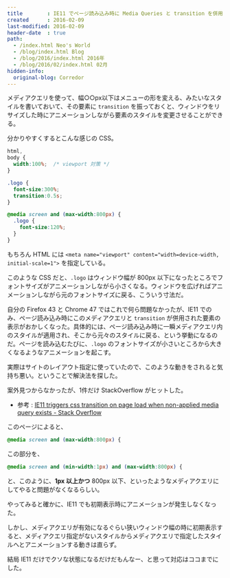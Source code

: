 ```yaml
---
title        : IE11 でページ読み込み時に Media Queries と transition を併用した要素がアニメーションしてしまう
created      : 2016-02-09
last-modified: 2016-02-09
header-date  : true
path:
  - /index.html Neo's World
  - /blog/index.html Blog
  - /blog/2016/index.html 2016年
  - /blog/2016/02/index.html 02月
hidden-info:
  original-blog: Corredor
---
```


メディアクエリを使って、幅○○px以下はメニューの形を変える、みたいなスタイルを書いておいて、その要素に `transition` を振っておくと、ウィンドウをリサイズした時にアニメーションしながら要素のスタイルを変更させることができる。

分かりやすくするとこんな感じの CSS。

```css
html,
body {
  width:100%;  /* viewport 対策 */
}

.logo {
  font-size:300%;
  transition:0.5s;
}

@media screen and (max-width:800px) {
  .logo {
    font-size:120%;
  }
}
```

もちろん HTML には `<meta name="viewport" content="width=device-width, initial-scale=1">` を指定している。

このような CSS だと、`.logo` はウィンドウ幅が 800px 以下になったところでフォントサイズがアニメーションしながら小さくなる。ウィンドウを広げればアニメーションしながら元のフォントサイズに戻る、こういう寸法だ。

自分の Firefox 43 と Chrome 47 ではこれで何ら問題なかったが、IE11 でのみ、ページ読み込み時にこのメディアクエリと `transition` が併用された要素の表示がおかしくなった。具体的には、ページ読み込み時に一瞬メディアクエリ内のスタイルが適用され、そこから元々のスタイルに戻る、という挙動になるのだ。ページを読み込むたびに、`.logo` のフォントサイズが小さいところから大きくなるようなアニメーションを起こす。

実際はサイトのレイアウト指定に使っていたので、このような動きをされると気持ち悪い。ということで解決法を探した。

案外見つからなかったが、1件だけ StackOverflow がヒットした。

- 参考 : [IE11 triggers css transition on page load when non-applied media query exists - Stack Overflow](http://stackoverflow.com/a/25850649)

このページによると、

```css
@media screen and (max-width:800px) {
```

この部分を、

```css
@media screen and (min-width:1px) and (max-width:800px) {
```

と、このように、**1px 以上かつ** 800px 以下、といったようなメディアクエリにしてやると問題がなくなるらしい。

やってみると確かに、IE11 でも初期表示時にアニメーションが発生しなくなった。

しかし、メディアクエリが有効になるぐらい狭いウィンドウ幅の時に初期表示すると、メディアクエリ指定がないスタイルからメディアクエリで指定したスタイルへとアニメーションする動きは直らず。

結局 IE11 だけでクソな状態になるだけだもんなー、と思って対応はココまでにした。
